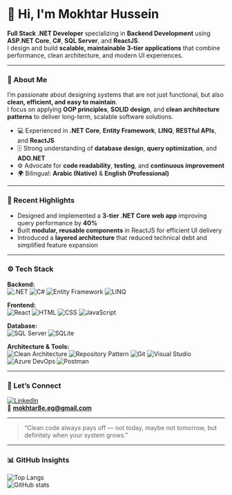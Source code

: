 # 👋 Hi, I'm Mokhtar Hussein

**Full Stack .NET Developer** specializing in **Backend Development** using **ASP.NET Core**, **C#**, **SQL Server**, and **ReactJS**.  
I design and build **scalable, maintainable 3-tier applications** that combine performance, clean architecture, and modern UI experiences.

---

### 🧠 About Me

I’m passionate about designing systems that are not just functional, but also **clean, efficient, and easy to maintain**.  
I focus on applying **OOP principles**, **SOLID design**, and **clean architecture patterns** to deliver long-term, scalable software solutions.

- 💻 Experienced in **.NET Core**, **Entity Framework**, **LINQ**, **RESTful APIs**, and **ReactJS**
- 🗄️ Strong understanding of **database design**, **query optimization**, and **ADO.NET**
- ⚙️ Advocate for **code readability**, **testing**, and **continuous improvement**
- 🌍 Bilingual: **Arabic (Native)** & **English (Professional)**

---

### 🚀 Recent Highlights

- Designed and implemented a **3-tier .NET Core web app** improving query performance by **40%**
- Built **modular, reusable components** in ReactJS for efficient UI delivery  
- Introduced a **layered architecture** that reduced technical debt and simplified feature expansion  

---

### ⚙️ Tech Stack

**Backend:**  
![.NET](https://img.shields.io/badge/.NET%20Core-512BD4?style=for-the-badge&logo=dotnet&logoColor=white)
![C#](https://img.shields.io/badge/C%23-239120?style=for-the-badge&logo=c-sharp&logoColor=white)
![Entity Framework](https://img.shields.io/badge/Entity%20Framework-68217A?style=for-the-badge)
![LINQ](https://img.shields.io/badge/LINQ-512BD4?style=for-the-badge)

**Frontend:**  
![React](https://img.shields.io/badge/ReactJS-61DAFB?style=for-the-badge&logo=react&logoColor=black)
![HTML](https://img.shields.io/badge/HTML5-E34F26?style=for-the-badge&logo=html5&logoColor=white)
![CSS](https://img.shields.io/badge/CSS3-1572B6?style=for-the-badge&logo=css3&logoColor=white)
![JavaScript](https://img.shields.io/badge/JavaScript-F7E018?style=for-the-badge&logo=javascript&logoColor=black)

**Database:**  
![SQL Server](https://img.shields.io/badge/SQL%20Server-CC2927?style=for-the-badge&logo=microsoft-sql-server&logoColor=white)
![SQLite](https://img.shields.io/badge/SQLite-07405E?style=for-the-badge&logo=sqlite&logoColor=white)

**Architecture & Tools:**  
![Clean Architecture](https://img.shields.io/badge/Clean%20Architecture-4285F4?style=for-the-badge)
![Repository Pattern](https://img.shields.io/badge/Repository%20Pattern-007ACC?style=for-the-badge)
![Git](https://img.shields.io/badge/Git-F05032?style=for-the-badge&logo=git&logoColor=white)
![Visual Studio](https://img.shields.io/badge/Visual%20Studio-5C2D91?style=for-the-badge&logo=visual-studio&logoColor=white)
![Azure DevOps](https://img.shields.io/badge/Azure%20DevOps-0078D7?style=for-the-badge&logo=azure-devops&logoColor=white)
![Postman](https://img.shields.io/badge/Postman-FF6C37?style=for-the-badge&logo=postman&logoColor=white)

---

### 🤝 Let’s Connect

[![LinkedIn](https://img.shields.io/badge/LinkedIn-Mokhtar%20Hussein-blue?style=flat-square&logo=linkedin)](https://www.linkedin.com/in/mokhtarhusseindev/)  
📧 **mokhtar8e.eg@gmail.com**

---

> “Clean code always pays off — not today, maybe not tomorrow, but definitely when your system grows.”

---

### 📊 GitHub Insights

![Top Langs](https://github-readme-stats.vercel.app/api/top-langs/?username=mokhtarhusseindev&layout=compact&theme=default)  
![GitHub stats](https://github-readme-stats.vercel.app/api?username=mokhtarhusseindev&show_icons=true&theme=default)
